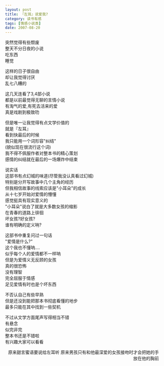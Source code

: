 ```yaml
---
layout: post
title: 『左耳』说爱我?
category: 读书有感
tags: [情感小说类]
date: 2007-08-20 
---
```


突然觉得有些颓废  
整天不分日夜的小说  
吃东西  
睡觉  
<!-- more -->

这样的日子很自由  
却让我觉得讨厌  
乱七八糟的  

这几天连看了3,4部小说  
都是以前最觉得无聊的言情小说  
有淘气的爱,有死去活来的爱  
真是戏剧到极致叻  

但是唯一让我觉得有点文学价值的  
就是『左耳』  
看到快最后的时候  
我只能用一个词形容"纠结"  
(貌似现在很流行这个词)  
我不得不佩服作者对整本书的精心策划  
感情的纠结就在最后的一场爆炸中结束  

说实话  
这部书有点幻城的味道(尽管我没认真看过幻城)  
特别是分开写故事中几个主角的经历  
但我相信故事的线索应该是"小耳朵"的成长  
从十七岁开始对爱情的懵懂  
感觉挺具有现实意义的  
"小耳朵"说白了就是大多数女孩的缩影  
在青春的道路上徘徊  
坏女孩?好女孩?  
谁有明确的定义呐?  

这部书中重复问过一句话  
"爱情是什么?"  
这个我也不懂呐....  
似乎每个人的爱情都不一样呐  
但是为爱情义无反顾的女孩  
真的很恐怖  
没有理智  
完全屈服于情感  
足见爱情有时也是个坏东西  

不否认自己有些早熟  
但是还没到能把那本书彻底看懂的地步  
最多只能在其中找到一些契机  

不过从文学方面尾声写得相当不错  
有悬念  
似完非完  
整本书还是不错啦  
有兴趣大家可以看看
  
<p align="right">原来甜言蜜语要说给左耳听  
原来男孩只有和他最深爱的女孩接吻时才会把她的手放在他的胸前<p>
